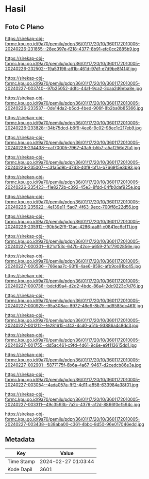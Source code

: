 # Hasil

## Foto C Plano

https://sirekap-obj-formc.kpu.go.id/9a70/pemilu/pdpr/36/01/17/20/10/3601172010005-20240226-231855--28ec397e-f218-4377-8b91-efc0cc2885b9.jpg

https://sirekap-obj-formc.kpu.go.id/9a70/pemilu/pdpr/36/01/17/20/10/3601172010005-20240226-232502--19a53198-a61b-461d-97df-e7d9be8f414f.jpg

https://sirekap-obj-formc.kpu.go.id/9a70/pemilu/pdpr/36/01/17/20/10/3601172010005-20240227-003740--97b25052-ddfc-44a1-9ca2-3caa2d6eba8e.jpg

https://sirekap-obj-formc.kpu.go.id/9a70/pemilu/pdpr/36/01/17/20/10/3601172010005-20240226-233537--0de14da2-b5cd-4bed-906f-8b2ba0b85366.jpg

https://sirekap-obj-formc.kpu.go.id/9a70/pemilu/pdpr/36/01/17/20/10/3601172010005-20240226-233828--34b75dcd-b6f9-4ee8-9c02-98ec1c217eb9.jpg

https://sirekap-obj-formc.kpu.go.id/9a70/pemilu/pdpr/36/01/17/20/10/3601172010005-20240226-234438--caf70005-7967-43a5-b5b7-a5af256d2fa1.jpg

https://sirekap-obj-formc.kpu.go.id/9a70/pemilu/pdpr/36/01/17/20/10/3601172010005-20240226-235007--c31a5d9b-d743-40f8-bf1a-b766915e3b93.jpg

https://sirekap-obj-formc.kpu.go.id/9a70/pemilu/pdpr/36/01/17/20/10/3601172010005-20240226-235423--f1e8272b-c392-45e3-8fdd-04fb0daf925e.jpg

https://sirekap-obj-formc.kpu.go.id/9a70/pemilu/pdpr/36/01/17/20/10/3601172010005-20240226-235622--4e139e11-5ad7-4f63-9ecc-700ff8c22d56.jpg

https://sirekap-obj-formc.kpu.go.id/9a70/pemilu/pdpr/36/01/17/20/10/3601172010005-20240226-235912--90b5d2f9-13ac-4286-aa8f-c0841ec6cf11.jpg

https://sirekap-obj-formc.kpu.go.id/9a70/pemilu/pdpr/36/01/17/20/10/3601172010005-20240227-000301--821cf53c-647b-42ce-a659-2fcf7902856e.jpg

https://sirekap-obj-formc.kpu.go.id/9a70/pemilu/pdpr/36/01/17/20/10/3601172010005-20240227-000536--766eaa7c-93f8-4ae6-859c-afb9ce91bc45.jpg

https://sirekap-obj-formc.kpu.go.id/9a70/pemilu/pdpr/36/01/17/20/10/3601172010005-20240227-000736--bdcfd9a4-d2d2-4bdc-86a4-2dc9223c7d76.jpg

https://sirekap-obj-formc.kpu.go.id/9a70/pemilu/pdpr/36/01/17/20/10/3601172010005-20240227-000925--95a308ac-8972-48e9-8b76-bd9585dc461f.jpg

https://sirekap-obj-formc.kpu.go.id/9a70/pemilu/pdpr/36/01/17/20/10/3601172010005-20240227-001212--fe281615-cf43-4cd0-a51b-93886a4c8dc3.jpg

https://sirekap-obj-formc.kpu.go.id/9a70/pemilu/pdpr/36/01/17/20/10/3601172010005-20240227-001755--dd5ac461-c9fd-4d61-9c6e-e9f113615dd1.jpg

https://sirekap-obj-formc.kpu.go.id/9a70/pemilu/pdpr/36/01/17/20/10/3601172010005-20240227-002901--5877175f-6b6a-4a67-9467-d2cedcb86e3a.jpg

https://sirekap-obj-formc.kpu.go.id/9a70/pemilu/pdpr/36/01/17/20/10/3601172010005-20240227-003054--4ada057a-fff2-4d11-a858-633984a38f01.jpg

https://sirekap-obj-formc.kpu.go.id/9a70/pemilu/pdpr/36/01/17/20/10/3601172010005-20240227-003311--49c3593b-7a2c-4376-a12d-8866f0ef594c.jpg

https://sirekap-obj-formc.kpu.go.id/9a70/pemilu/pdpr/36/01/17/20/10/3601172010005-20240227-003438--b38aba00-c361-4bbc-8d50-96e017046edd.jpg


## Metadata

| Key        | Value               |
| ---------- | ------------------- |
| Time Stamp | 2024-02-27 01:03:44 |
| Kode Dapil | 3601                |



